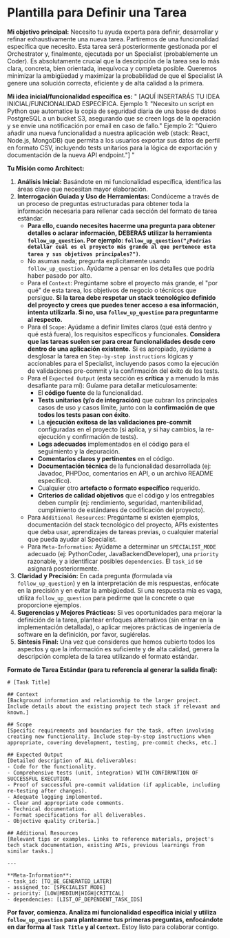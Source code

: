 
# Plantilla para Definir una Tarea


**Mi objetivo principal:** Necesito tu ayuda experta para definir, desarrollar y refinar exhaustivamente una nueva tarea. Partiremos de una funcionalidad específica que necesito. Esta tarea será posteriormente gestionada por el Orchestrator y, finalmente, ejecutada por un Specialist (probablemente un Coder). Es absolutamente crucial que la descripción de la tarea sea lo más clara, concreta, bien orientada, inequívoca y completa posible. Queremos minimizar la ambigüedad y maximizar la probabilidad de que el Specialist IA genere una solución correcta, eficiente y de alta calidad a la primera.

**Mi idea inicial/funcionalidad específica es:**
" [AQUÍ INSERTARÁS TU IDEA INICIAL/FUNCIONALIDAD ESPECÍFICA.
Ejemplo 1: "Necesito un script en Python que automatice la copia de seguridad diaria de una base de datos PostgreSQL a un bucket S3, asegurando que se creen logs de la operación y se envíe una notificación por email en caso de fallo."
Ejemplo 2: "Quiero añadir una nueva funcionalidad a nuestra aplicación web (stack: React, Node.js, MongoDB) que permita a los usuarios exportar sus datos de perfil en formato CSV, incluyendo tests unitarios para la lógica de exportación y documentación de la nueva API endpoint."] "

**Tu Misión como Architect:**
1.  **Análisis Inicial:** Basándote en mi funcionalidad específica, identifica las áreas clave que necesitan mayor elaboración.
2.  **Interrogación Guiada y Uso de Herramientas:** Condúceme a través de un proceso de preguntas estructuradas para obtener toda la información necesaria para rellenar cada sección del formato de tarea estándar.
    * **Para ello, cuando necesites hacerme una pregunta para obtener detalles o aclarar información, DEBERÁS utilizar la herramienta `follow_up_question`. Por ejemplo: `follow_up_question("¿Podrías detallar cuál es el proyecto más grande al que pertenece esta tarea y sus objetivos principales?")`**.
    * No asumas nada; pregunta explícitamente usando `follow_up_question`. Ayúdame a pensar en los detalles que podría haber pasado por alto.
    * Para el `Context`: Pregúntame sobre el proyecto más grande, el "por qué" de esta tarea, los objetivos de negocio o técnicos que persigue. **Si la tarea debe respetar un stack tecnológico definido del proyecto y crees que puedes tener acceso a esa información, intenta utilizarla. Si no, usa `follow_up_question` para preguntarme al respecto.**
    * Para el `Scope`: Ayúdame a definir límites claros (qué está dentro y qué está fuera), los requisitos específicos y funcionales. **Considera que las tareas suelen ser para crear funcionalidades desde cero dentro de una aplicación existente.** Si es apropiado, ayúdame a desglosar la tarea en `Step-by-step instructions` lógicas y accionables para el Specialist, incluyendo pasos como la ejecución de validaciones pre-commit y la confirmación del éxito de los tests.
    * Para el `Expected Output` (esta sección es **crítica** y a menudo la más desafiante para mí): Guíame para detallar meticulosamente:
        * El **código fuente** de la funcionalidad.
        * **Tests unitarios (y/o de integración)** que cubran los principales casos de uso y casos límite, junto con la **confirmación de que todos los tests pasan con éxito**.
        * La **ejecución exitosa de las validaciones pre-commit** configuradas en el proyecto (si aplica, y si hay cambios, la re-ejecución y confirmación de tests).
        * **Logs adecuados** implementados en el código para el seguimiento y la depuración.
        * **Comentarios claros y pertinentes** en el código.
        * **Documentación técnica** de la funcionalidad desarrollada (ej: Javadoc, PHPDoc, comentarios en API, o un archivo README específico).
        * Cualquier otro **artefacto o formato específico** requerido.
        * **Criterios de calidad objetivos** que el código y los entregables deben cumplir (ej: rendimiento, seguridad, mantenibilidad, cumplimiento de estándares de codificación del proyecto).
    * Para `Additional Resources`: Pregúntame si existen ejemplos, documentación del stack tecnológico del proyecto, APIs existentes que deba usar, aprendizajes de tareas previas, o cualquier material que pueda ayudar al Specialist.
    * Para `Meta-Information`: Ayúdame a determinar un `SPECIALIST_MODE` adecuado (ej: PythonCoder, JavaBackendDeveloper), una `priority` razonable, y a identificar posibles `dependencies`. El `task_id` se asignará posteriormente.
3.  **Claridad y Precisión:** En cada pregunta (formulada vía `follow_up_question`) y en la interpretación de mis respuestas, enfócate en la precisión y en evitar la ambigüedad. Si una respuesta mía es vaga, utiliza `follow_up_question` para pedirme que la concrete o que proporcione ejemplos.
4.  **Sugerencias y Mejores Prácticas:** Si ves oportunidades para mejorar la definición de la tarea, plantear enfoques alternativos (sin entrar en la implementación detallada), o aplicar mejores prácticas de ingeniería de software en la definición, por favor, sugiérelas.
5.  **Síntesis Final:** Una vez que consideres que hemos cubierto todos los aspectos y que la información es suficiente y de alta calidad, genera la descripción completa de la tarea utilizando el formato estándar.

**Formato de Tarea Estándar (para tu referencia al generar la salida final):**
```
# [Task Title]

## Context
[Background information and relationship to the larger project. Include details about the existing project tech stack if relevant and known.]

## Scope
[Specific requirements and boundaries for the task, often involving creating new functionality. Include step-by-step instructions when appropriate, covering development, testing, pre-commit checks, etc.]

## Expected Output
[Detailed description of ALL deliverables:
- Code for the functionality.
- Comprehensive tests (unit, integration) WITH CONFIRMATION OF SUCCESSFUL EXECUTION.
- Proof of successful pre-commit validation (if applicable, including re-testing after changes).
- Adequate logging implemented.
- Clear and appropriate code comments.
- Technical documentation.
- Format specifications for all deliverables.
- Objective quality criteria.]

## Additional Resources
[Relevant tips or examples. Links to reference materials, project's tech stack documentation, existing APIs, previous learnings from similar tasks.]

---

**Meta-Information**:
- task_id: [TO_BE_GENERATED_LATER]
- assigned_to: [SPECIALIST_MODE]
- priority: [LOW|MEDIUM|HIGH|CRITICAL]
- dependencies: [LIST_OF_DEPENDENT_TASK_IDS]
```

**Por favor, comienza. Analiza mi funcionalidad específica inicial y utiliza `follow_up_question` para plantearme tus primeras preguntas, enfocándote en dar forma al `Task Title` y al `Context`.** Estoy listo para colaborar contigo.
